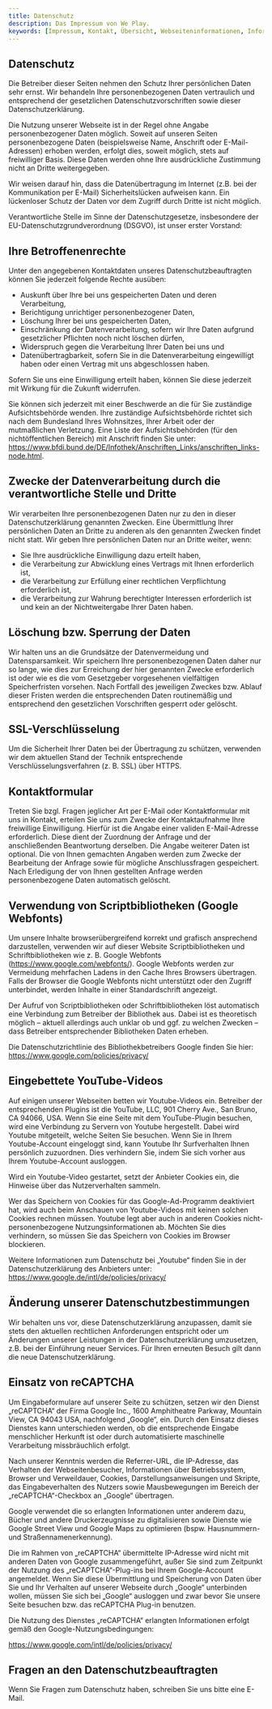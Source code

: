 ```yaml
---
title: Datenschutz
description: Das Impressum von We Play.
keywords: [Impressum, Kontakt, Übersicht, Webseiteninformationen, Informationen zur Webseite, Rechtliches, Haftung, Haftungsausschluss, Datenschutz]
---
```


## Datenschutz
Die Betreiber dieser Seiten nehmen den Schutz Ihrer persönlichen Daten sehr
ernst. Wir behandeln Ihre personenbezogenen Daten vertraulich und
entsprechend der gesetzlichen Datenschutzvorschriften sowie dieser
Datenschutzerklärung.

Die Nutzung unserer Webseite ist in der Regel ohne Angabe personenbezogener
Daten möglich. Soweit auf unseren Seiten personenbezogene Daten
(beispielsweise Name, Anschrift oder E-Mail-Adressen) erhoben werden,
erfolgt dies, soweit möglich, stets auf freiwilliger Basis. Diese Daten
werden ohne Ihre ausdrückliche Zustimmung nicht an Dritte weitergegeben.

Wir weisen darauf hin, dass die Datenübertragung im Internet (z.B. bei der
Kommunikation per E-Mail) Sicherheitslücken aufweisen kann. Ein lückenloser
Schutz der Daten vor dem Zugriff durch Dritte ist nicht möglich.

Verantwortliche Stelle im Sinne der Datenschutzgesetze, insbesondere der
EU-Datenschutzgrundverordnung (DSGVO), ist unser erster Vorstand:

## Ihre Betroffenenrechte
Unter den angegebenen Kontaktdaten unseres Datenschutzbeauftragten können
Sie jederzeit folgende Rechte ausüben:

- Auskunft über Ihre bei uns gespeicherten Daten und deren Verarbeitung,
- Berichtigung unrichtiger personenbezogener Daten,
- Löschung Ihrer bei uns gespeicherten Daten,
- Einschränkung der Datenverarbeitung, sofern wir Ihre Daten aufgrund gesetzlicher Pflichten noch nicht löschen dürfen,
- Widerspruch gegen die Verarbeitung Ihrer Daten bei uns und
- Datenübertragbarkeit, sofern Sie in die Datenverarbeitung eingewilligt haben oder einen Vertrag mit uns abgeschlossen haben.

Sofern Sie uns eine Einwilligung erteilt haben, können Sie diese jederzeit
mit Wirkung für die Zukunft widerrufen.

Sie können sich jederzeit mit einer Beschwerde an die für Sie zuständige
Aufsichtsbehörde wenden. Ihre zuständige Aufsichtsbehörde richtet sich nach dem
Bundesland Ihres Wohnsitzes, Ihrer Arbeit oder der mutmaßlichen Verletzung.
Eine Liste der Aufsichtsbehörden (für den nichtöffentlichen Bereich) mit
Anschrift finden Sie unter:
https://www.bfdi.bund.de/DE/Infothek/Anschriften_Links/anschriften_links-node.html.

## Zwecke der Datenverarbeitung durch die verantwortliche Stelle und Dritte
Wir verarbeiten Ihre personenbezogenen Daten nur zu den in dieser Datenschutzerklärung
genannten Zwecken. Eine Übermittlung Ihrer persönlichen Daten an Dritte zu anderen
als den genannten Zwecken findet nicht statt. Wir geben Ihre persönlichen Daten
nur an Dritte weiter, wenn:

- Sie Ihre ausdrückliche Einwilligung dazu erteilt haben,
- die Verarbeitung zur Abwicklung eines Vertrags mit Ihnen erforderlich ist,
- die Verarbeitung zur Erfüllung einer rechtlichen Verpflichtung erforderlich ist,
- die Verarbeitung zur Wahrung berechtigter Interessen erforderlich ist und kein an der Nichtweitergabe Ihrer Daten haben.

## Löschung bzw. Sperrung der Daten
Wir halten uns an die Grundsätze der Datenvermeidung und Datensparsamkeit. Wir
speichern Ihre personenbezogenen Daten daher nur so lange, wie dies zur Erreichung
der hier genannten Zwecke erforderlich ist oder wie es die vom Gesetzgeber
vorgesehenen vielfältigen Speicherfristen vorsehen. Nach Fortfall des jeweiligen
Zweckes bzw. Ablauf dieser Fristen werden die entsprechenden Daten routinemäßig
und entsprechend den gesetzlichen Vorschriften gesperrt oder gelöscht.

## SSL-Verschlüsselung
Um die Sicherheit Ihrer Daten bei der Übertragung zu schützen, verwenden wir dem
aktuellen Stand der Technik entsprechende Verschlüsselungsverfahren (z. B. SSL)
über HTTPS.

## Kontaktformular
Treten Sie bzgl. Fragen jeglicher Art per E-Mail oder Kontaktformular mit uns in Kontakt,
erteilen Sie uns zum Zwecke der Kontaktaufnahme Ihre freiwillige Einwilligung. Hierfür
ist die Angabe einer validen E-Mail-Adresse erforderlich. Diese dient der Zuordnung der
Anfrage und der anschließenden Beantwortung derselben. Die Angabe weiterer Daten ist
optional. Die von Ihnen gemachten Angaben werden zum Zwecke der Bearbeitung der Anfrage
sowie für mögliche Anschlussfragen gespeichert. Nach Erledigung der von Ihnen gestellten
Anfrage werden personenbezogene Daten automatisch gelöscht.

## Verwendung von Scriptbibliotheken (Google Webfonts)
Um unsere Inhalte browserübergreifend korrekt und grafisch ansprechend darzustellen,
verwenden wir auf dieser Website Scriptbibliotheken und Schriftbibliotheken wie z. B.
Google Webfonts (https://www.google.com/webfonts/). Google Webfonts werden zur Vermeidung
mehrfachen Ladens in den Cache Ihres Browsers übertragen. Falls der Browser die Google
Webfonts nicht unterstützt oder den Zugriff unterbindet, werden Inhalte in einer
Standardschrift angezeigt.

Der Aufruf von Scriptbibliotheken oder Schriftbibliotheken löst automatisch
eine Verbindung zum Betreiber der Bibliothek aus. Dabei ist es theoretisch
möglich – aktuell allerdings auch unklar ob und ggf. zu welchen Zwecken – dass
Betreiber entsprechender Bibliotheken Daten erheben.

Die Datenschutzrichtlinie des Bibliothekbetreibers Google finden Sie hier: https://www.google.com/policies/privacy/

## Eingebettete YouTube-Videos
Auf einigen unserer Webseiten betten wir Youtube-Videos ein. Betreiber der
entsprechenden Plugins ist die YouTube, LLC, 901 Cherry Ave., San Bruno, CA 94066,
USA. Wenn Sie eine Seite mit dem YouTube-Plugin besuchen, wird eine Verbindung zu
Servern von Youtube hergestellt. Dabei wird Youtube mitgeteilt, welche Seiten
Sie besuchen. Wenn Sie in Ihrem Youtube-Account eingeloggt sind, kann Youtube
Ihr Surfverhalten Ihnen persönlich zuzuordnen. Dies verhindern Sie, indem Sie
sich vorher aus Ihrem Youtube-Account ausloggen.

Wird ein Youtube-Video gestartet, setzt der Anbieter Cookies ein, die Hinweise
über das Nutzerverhalten sammeln.

Wer das Speichern von Cookies für das Google-Ad-Programm deaktiviert hat, wird
auch beim Anschauen von Youtube-Videos mit keinen solchen Cookies rechnen müssen.
Youtube legt aber auch in anderen Cookies nicht-personenbezogene Nutzungsinformationen
ab. Möchten Sie dies verhindern, so müssen Sie das Speichern von Cookies im Browser
blockieren.

Weitere Informationen zum Datenschutz bei „Youtube“ finden Sie in der
Datenschutzerklärung des Anbieters unter: https://www.google.de/intl/de/policies/privacy/

## Änderung unserer Datenschutzbestimmungen
Wir behalten uns vor, diese Datenschutzerklärung anzupassen, damit sie stets den
aktuellen rechtlichen Anforderungen entspricht oder um Änderungen unserer
Leistungen in der Datenschutzerklärung umzusetzen, z.B. bei der Einführung neuer
Services. Für Ihren erneuten Besuch gilt dann die neue Datenschutzerklärung.

## Einsatz von reCAPTCHA
Um Eingabeformulare auf unserer Seite zu schützen, setzen wir den Dienst
„reCAPTCHA“ der Firma Google Inc., 1600 Amphitheatre Parkway, Mountain View,
CA 94043 USA, nachfolgend „Google“, ein. Durch den Einsatz dieses Dienstes
kann unterschieden werden, ob die entsprechende Eingabe menschlicher Herkunft
ist oder durch automatisierte maschinelle Verarbeitung missbräuchlich erfolgt.

Nach unserer Kenntnis werden die Referrer-URL, die IP-Adresse, das Verhalten
der Webseitenbesucher, Informationen über Betriebssystem, Browser und
Verweildauer, Cookies, Darstellungsanweisungen und Skripte, das Eingabeverhalten
des Nutzers sowie Mausbewegungen im Bereich der „reCAPTCHA“-Checkbox an
„Google“ übertragen.

Google verwendet die so erlangten Informationen unter anderem dazu, Bücher
und andere Druckerzeugnisse zu digitalisieren sowie Dienste wie Google Street
View und Google Maps zu optimieren (bspw. Hausnummern- und Straßennamenerkennung).

Die im Rahmen von „reCAPTCHA“ übermittelte IP-Adresse wird nicht mit anderen
Daten von Google zusammengeführt, außer Sie sind zum Zeitpunkt der Nutzung
des „reCAPTCHA“-Plug-ins bei Ihrem Google-Account angemeldet. Wenn Sie diese
Übermittlung und Speicherung von Daten über Sie und Ihr Verhalten auf unserer
Webseite durch „Google“ unterbinden wollen, müssen Sie sich bei „Google“
ausloggen und zwar bevor Sie unsere Seite besuchen bzw. das reCAPTCHA Plug-in
benutzen.

Die Nutzung des Dienstes „reCAPTCHA“ erlangten Informationen erfolgt gemäß
den Google-Nutzungsbedingungen: 

https://www.google.com/intl/de/policies/privacy/

## Fragen an den Datenschutzbeauftragten
Wenn Sie Fragen zum Datenschutz haben, schreiben Sie uns bitte eine E-Mail.
